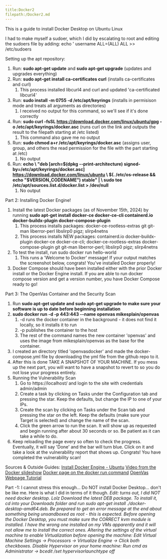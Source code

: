 ```yaml
---
title:Docker2
filepath:/Docker2.md
---
```


This is a guide to install Docker Desktop on Ubuntu Linux

I had to make myself a sudoer, which I did by escalating to root and editing the sudoers file by adding: echo ' username ALL=(ALL) ALL >> /etc/sudoers

Setting up the apt repository:
1. Run: **sudo apt-get update** and **sudo apt-get upgrade** (updates and upgrades everything)
2. Run: **sudo apt-get install ca-certificates curl** (installs ca-certificates and curl)
	1. This process installed libcurl4 and curl and updated 'ca-certificated libcurl4'
3. Run: **sudo install -m 0755 -d /etc/apt/keyrings** (installs in permisison mode and treats all arguments as directories)
	1. I received no output for this command, so we'll see if it's done correctly
4. Run: **sudo curl -fsSL https://download.docker.com/linux/ubuntu/gpg -o /etc/apt/keyrings/docker.asc** (runs curl on the link and outputs the result to the filepath starting at /etc listed)
	1. This command also gave me no output
5. Run: **sudo chmod a+r /etc/apt/keyrings/docker.asc** (assigns user, group, and others the read permission for the file with the part starting at /etc)
	1. No output
6. Run: **echo \ "deb [arch=$(dpkg --print-architecture) signed-by=/etc/apt/keyrings/docker.asc] https://download.docker.com/linux/ubuntu \ $(. /etc/os-release && echo "$VERSION_CODENAME") stable" | \ sudo tee /etc/apt/sources.list.d/docker.list > /dev/null** 
	1. No output

Part 2: Installing Docker Engine!
1. Install the latest Docker packages (as of November 15th, 2024) by running **sudo apt-get install docker-ce docker-ce-cli containerd.io docker-buildx-plugin docker-compose-plugin**
	1. This process installs packages: docker-ce-rootless-extras git git-man liberror-perl libslirp0 pigz; slirp4netns
	2. This process installs NEW packages:  containerd.io docker-buildx-plugin docker-ce docker-ce-cli; docker-ce-rootless-extras docker-compose-plugin git git-man liberror-perl; libslirp0 pigz; slirp4netns
2. To test the install, run sudo docker run hello-world
	1. This runs a 'Welcome to Docker' message! If your output matches the screenshot below, congrats! You've installed Docker properly!
3. Docker Compose should have been installed either with the prior Docker install or the Docker Engine install. If you are able to run docker compose version and get a version number, you have Docker Compose ready to go!


Part 3: The OpenVas Container and the Security Scan
1. Run **sudo apt-get update and sudo apt-get upgrade to make sure your software is up to date before beginning installation**
2. **sudo docker run -d -p 443:443 --name openvas mikesplain/openvas**
	1. -d runs the docker container in the background - it does not find it locally, so it installs it to run
	2. -p publishes the container to the host
	3. The rest of the command names the new container 'openvas' and uses the image from mikesplain/openvas as the base for the container.
3. I created an directory titled 'openvasdocker' and made the docker-compose.yml file by downloading the yml file from the github repo to it.
4. After this is done TAKE A SNAPSHOT OF YOUR MACHINE. If you mess up the next part, you will want to have a snapshot to revert to so you do not lose your progress entirely. 
5. Running the Vulnerability Scan
	1. Go to https://localhost/ and login to the site with credentials admin/admin
	2. Create a task by clicking on Tasks under the Configuration tab and pressing the star. Keep the defaults, but change the IP to one of your IPs. 
	3. Create the scan by clicking on Tasks under the Scan tab and pressing the star on the left. Keep the defaults (make sure your Target is selected) and change the name of the scan.
	4. Click the green arrow to run the scan. It will show up as requested and begin running after about 30 seconds or so. Be patient as it can take a while to do.
6. Keep reloading the page every so often to check the progress. Eventually, it will say 'Done' and the bar will turn blue. Click on it and take a look at the vulnerability report that shows up. Congrats! You have completed the vulnerability scan!

Sources & Outside Guides:
[Install Docker Engine - Ubuntu](https://docs.docker.com/engine/install/ubuntu/)
[Video from the Docker slideshow](https://utulsa.hosted.panopto.com/Panopto/Pages/Embed.aspx?id=75912983-0806-47a5-a3ad-acc9018aaec3)
[Docker page on the docker run command](https://docs.docker.com/reference/cli/docker/container/run/)
[OpenVas Webpage Tutorial](https://community.greenbone.net/getting-started/configuring-and-running-first-scan/)

Part -1: I cannot stress this enough... Do NOT install Docker Desktop... don't be like me. Here is what I did in terms of it though. 
*Edit: turns out, I did NOT need docker desktop. Lolz*
*Download the latest DEB package. To install it, cd into your Downloads folder and run sudo apt-get install ./docker-desktop-amd64.deb. Be prepared to get an error message at the end about something being unsandboxed as root - this is expected.*
*Before opening the Docker Desktop, you must make sure the CORRECT kvm module is installed. I have the wrong one installed on my VMs apparently and it will not allow me to install the correct ones.*
*Altering the settings of the virtual machine to enable Virtualization before opening the machine: Edit Virtual Machine Settings -> Processors -> Virtualize Engine -> Click both checkboxes.*
*Disable Hypervisor on your home machine: Run cmd as Administrator -> bcedit /set hypervisorlaunchtype off*
